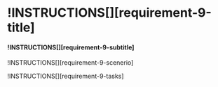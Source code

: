 # !INSTRUCTIONS[][requirement-9-title]

#### !INSTRUCTIONS[][requirement-9-subtitle]

!INSTRUCTIONS[][requirement-9-scenerio]

!INSTRUCTIONS[][requirement-9-tasks]
